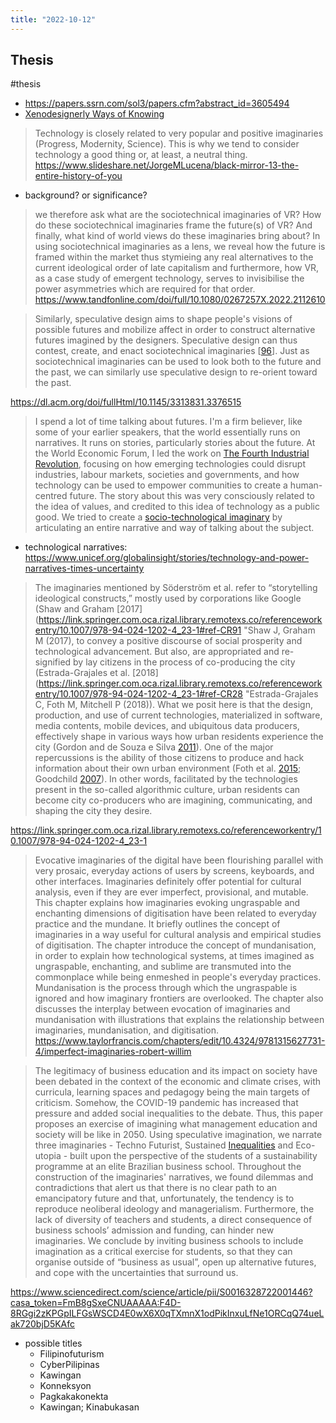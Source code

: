```yaml
---
title: "2022-10-12"
---
```

## Thesis
#thesis
- https://papers.ssrn.com/sol3/papers.cfm?abstract_id=3605494
- [Xenodesignerly Ways of Knowing](https://jods.mitpress.mit.edu/pub/6qb7ohpt/release/3)

> Technology is closely related to very popular and positive imaginaries (Progress, Modernity, Science). This is why we tend to consider technology a good thing or, at least, a neutral thing.
https://www.slideshare.net/JorgeMLucena/black-mirror-13-the-entire-history-of-you
- background? or significance?

> we therefore ask what are the sociotechnical imaginaries of VR? How do these sociotechnical imaginaries frame the future(s) of VR? And finally, what kind of world views do these imaginaries bring about? In using sociotechnical imaginaries as a lens, we reveal how the future is framed within the market thus stymieing any real alternatives to the current ideological order of late capitalism and furthermore, how VR, as a case study of emergent technology, serves to invisibilise the power asymmetries which are required for that order.
https://www.tandfonline.com/doi/full/10.1080/0267257X.2022.2112610


> Similarly, speculative design aims to shape people's visions of possible futures and mobilize affect in order to construct alternative futures imagined by the designers. Speculative design can thus contest, create, and enact sociotechnical imaginaries [[96](https://dl.acm.org/doi/fullHtml/10.1145/3313831.3376515#bib96)]. Just as sociotechnical imaginaries can be used to look both to the future and the past, we can similarly use speculative design to re-orient toward the past.

https://dl.acm.org/doi/fullHtml/10.1145/3313831.3376515

> I spend a lot of time talking about futures. I'm a firm believer, like some of your earlier speakers, that the world essentially runs on narratives. It runs on stories, particularly stories about the future.
> At the World Economic Forum, I led the work on [The Fourth Industrial Revolution](https://www.weforum.org/agenda/2016/01/the-fourth-industrial-revolution-what-it-means-and-how-to-respond/), focusing on how emerging technologies could disrupt industries, labour markets, societies and governments, and how technology can be used to empower communities to create a human-centred future. The story about this was very consciously related to the idea of values, and credited to this idea of technology as a public good. We tried to create a [socio-technological imaginary](http://sts.hks.harvard.edu/research/platforms/imaginaries/imaginaries-faqs/) by articulating an entire narrative and way of talking about the subject.
- technological narratives: https://www.unicef.org/globalinsight/stories/technology-and-power-narratives-times-uncertainty


> The imaginaries mentioned by Söderström et al. refer to “storytelling ideological constructs,” mostly used by corporations like Google (Shaw and Graham [2017](https://link.springer.com.oca.rizal.library.remotexs.co/referenceworkentry/10.1007/978-94-024-1202-4_23-1#ref-CR91 "Shaw J, Graham M (2017), to convey a positive discourse of social prosperity and technological advancement. But also, are appropriated and re-signified by lay citizens in the process of co-producing the city (Estrada-Grajales et al. [2018](https://link.springer.com.oca.rizal.library.remotexs.co/referenceworkentry/10.1007/978-94-024-1202-4_23-1#ref-CR28 "Estrada-Grajales C, Foth M, Mitchell P (2018)). What we posit here is that the design, production, and use of current technologies, materialized in software, media contents, mobile devices, and ubiquitous data producers, effectively shape in various ways how urban residents experience the city (Gordon and de Souza e Silva [2011](https://link.springer.com.oca.rizal.library.remotexs.co/referenceworkentry/10.1007/978-94-024-1202-4_23-1#ref-CR45 "Gordon E, de Souza e Silva A (2011) Net locality: why location matters in a networked world. Wiley, Chichester")). One of the major repercussions is the ability of those citizens to produce and hack information about their own urban environment (Foth et al. [2015](https://link.springer.com.oca.rizal.library.remotexs.co/referenceworkentry/10.1007/978-94-024-1202-4_23-1#ref-CR36 "Foth M, Brynskov M, Ojala T (eds) (2015) Citizen’s right to the digital city: urban interfaces, activism, and placemaking. Springer, Singapore"); Goodchild [2007](https://link.springer.com.oca.rizal.library.remotexs.co/referenceworkentry/10.1007/978-94-024-1202-4_23-1#ref-CR43 "Goodchild MF (2007) Citizens as sensors: the world of volunteered geography. GeoJournal 69(4):211–221")). In other words, facilitated by the technologies present in the so-called algorithmic culture, urban residents can become city co-producers who are imagining, communicating, and shaping the city they desire.

https://link.springer.com.oca.rizal.library.remotexs.co/referenceworkentry/10.1007/978-94-024-1202-4_23-1

> Evocative imaginaries of the digital have been flourishing parallel with very prosaic, everyday actions of users by screens, keyboards, and other interfaces. Imaginaries definitely offer potential for cultural analysis, even if they are ever imperfect, provisional, and mutable. This chapter explains how imaginaries evoking ungraspable and enchanting dimensions of digitisation have been related to everyday practice and the mundane. It briefly outlines the concept of imaginaries in a way useful for cultural analysis and empirical studies of digitisation. The chapter introduce the concept of mundanisation, in order to explain how technological systems, at times imagined as ungraspable, enchanting, and sublime are transmuted into the commonplace while being enmeshed in people's everyday practices. Mundanisation is the process through which the ungraspable is ignored and how imaginary frontiers are overlooked. The chapter also discusses the interplay between evocation of imaginaries and mundanisation with illustrations that explains the relationship between imaginaries, mundanisation, and digitisation.
https://www.taylorfrancis.com/chapters/edit/10.4324/9781315627731-4/imperfect-imaginaries-robert-willim

> The legitimacy of business education and its impact on society have been debated in the context of the economic and climate crises, with curricula, learning spaces and pedagogy being the main targets of criticism. Somehow, the COVID-19 pandemic has increased that pressure and added social inequalities to the debate. Thus, this paper proposes an exercise of imagining what management education and society will be like in 2050. Using speculative imagination, we narrate three imaginaries - Techno Futurist, Sustained [Inequalities](https://www.sciencedirect.com/topics/social-sciences/inequality "Learn more about Inequalities from ScienceDirect's AI-generated Topic Pages") and Eco-utopia - built upon the perspective of the students of a sustainability programme at an elite Brazilian business school. Throughout the construction of the imaginaries' narratives, we found dilemmas and contradictions that alert us that there is no clear path to an emancipatory future and that, unfortunately, the tendency is to reproduce neoliberal ideology and managerialism. Furthermore, the lack of diversity of teachers and students, a direct consequence of business schools’ admission and funding, can hinder new imaginaries. We conclude by inviting business schools to include imagination as a critical exercise for students, so that they can organise outside of “business as usual”, open up alternative futures, and cope with the uncertainties that surround us.

https://www.sciencedirect.com/science/article/pii/S0016328722001446?casa_token=FmB8gSxeCNUAAAAA:F4D-8RGgi2zKPGpILFGsWSCD4E0wX6X0qTXmnX1odPikInxuLfNe1ORCqQ74ueLak720bjD5KAfc

- possible titles
	- Filipinofuturism
	- CyberPilipinas
	- Kawingan
	- Konneksyon
	- Pagkakakonekta
	- Kawingan; Kinabukasan
